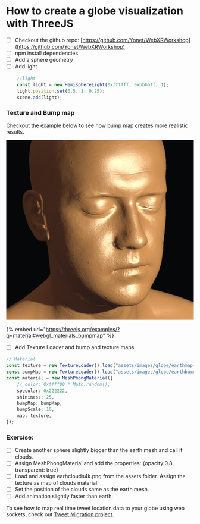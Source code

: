 # How to create a globe visualization with ThreeJS

* [ ] Checkout the github repo: [https://github.com/Yonet/WebXRWorkshop](https://github.com/Yonet/WebXRWorkshop)
* [ ] npm install dependencies
* [ ] Add a sphere geometry
* [ ] Add light

```typescript
    //light
    const light = new HemisphereLight(0xffffff, 0xbbbbff, 1);
    light.position.set(0.5, 1, 0.25);
    scene.add(light);
```

### Texture and Bump map

Checkout the example below to see how bump map creates more realistic results.

![Bumpmap skin example](../../../.gitbook/assets/bumpmap.png)

{% embed url="https://threejs.org/examples/?q=material#webgl_materials_bumpmap" %}



* [ ] Add Texture Loader and bump and texture maps

```typescript
// Material
const texture = new TextureLoader().load("assets/images/globe/earthmap4k.jpg");
const bumpMap = new TextureLoader().load("assets/images/globe/earthbump4k.jpg");
const material = new MeshPhongMaterial({
    // color: 0xffff00 * Math.random(),
    specular: 0x222222,
    shininess: 25,
    bumpMap: bumpMap,
    bumpScale: 10,
    map: texture,
});
```

### Exercise:

* [ ] Create another sphere slightly bigger than the earth mesh and call it clouds.
* [ ] Assign MeshPhongMaterial and add the properties: {opacity:0.8, transparent: true}
* [ ] Load and assign earhclouds4k.png from the assets folder. Assign the texture as map of clouds material.
* [ ] Set the position of the clouds same as the earth mesh.
* [ ] Add animation slightly faster than earth.

To see how to map real time tweet location data to your globe using web sockets, check out [Tweet Migration project](https://github.com/Yonet/TweetMigration).
